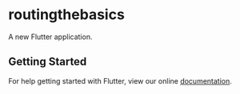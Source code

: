 # routingthebasics

A new Flutter application.

## Getting Started

For help getting started with Flutter, view our online
[documentation](https://flutter.io/).
